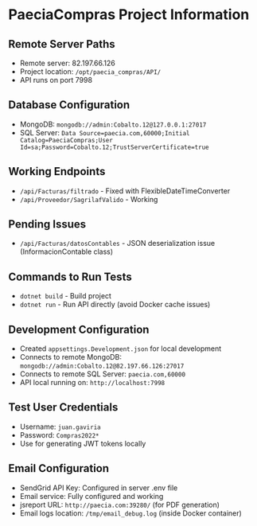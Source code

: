 # PaeciaCompras Project Information

## Remote Server Paths
- Remote server: 82.197.66.126
- Project location: `/opt/paecia_compras/API/`
- API runs on port 7998

## Database Configuration
- MongoDB: `mongodb://admin:Cobalto.12@127.0.0.1:27017`
- SQL Server: `Data Source=paecia.com,60000;Initial Catalog=PaeciaCompras;User Id=sa;Password=Cobalto.12;TrustServerCertificate=true`

## Working Endpoints
- `/api/Facturas/filtrado` - Fixed with FlexibleDateTimeConverter
- `/api/Proveedor/SagrilafValido` - Working

## Pending Issues
- `/api/Facturas/datosContables` - JSON deserialization issue (InformacionContable class)

## Commands to Run Tests
- `dotnet build` - Build project
- `dotnet run` - Run API directly (avoid Docker cache issues)

## Development Configuration
- Created `appsettings.Development.json` for local development
- Connects to remote MongoDB: `mongodb://admin:Cobalto.12@82.197.66.126:27017`
- Connects to remote SQL Server: `paecia.com,60000`
- API local running on: `http://localhost:7998`

## Test User Credentials
- Username: `juan.gaviria`
- Password: `Compras2022*`
- Use for generating JWT tokens locally

## Email Configuration
- SendGrid API Key: Configured in server .env file
- Email service: Fully configured and working
- jsreport URL: `http://paecia.com:39280/` (for PDF generation)
- Email logs location: `/tmp/email_debug.log` (inside Docker container)